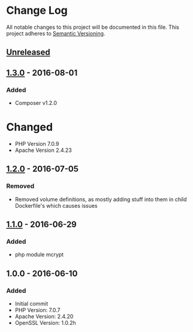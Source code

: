 # Change Log
All notable changes to this project will be documented in this file.
This project adheres to [Semantic Versioning](http://semver.org/).

## [Unreleased]

## [1.3.0] - 2016-08-01
### Added
- Composer v1.2.0

# Changed
- PHP Version 7.0.9
- Apache Version 2.4.23

## [1.2.0] - 2016-07-05
### Removed
- Removed volume definitions, as mostly adding stuff into them in child Dockerfile's which causes issues

## [1.1.0] - 2016-06-29
### Added
- php module mcrypt

## 1.0.0 - 2016-06-10
### Added
- Initial commit
- PHP Version: 7.0.7
- Apache Version: 2.4.20
- OpenSSL Version: 1.0.2h

[Unreleased]: https://github.com/p13eater/docker-apache-php/compare/v1.3.0...HEAD
[1.3.0]: https://github.com/p13eater/docker-apache-php/compare/v1.2.0...v1.3.0
[1.2.0]: https://github.com/p13eater/docker-apache-php/compare/v1.1.0...v1.2.0
[1.1.0]: https://github.com/p13eater/docker-apache-php/compare/v1.0.0...v1.1.0